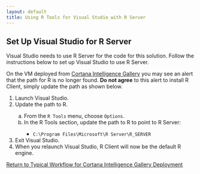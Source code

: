 ```yaml
---
layout: default
title: Using R Tools for Visual Studio with R Server
---
```



## Set Up Visual Studio for R Server

Visual Studio needs to use R Server for the code for this solution.  Follow the instructions below to set up Visual Studio to use R Server. 
<div class = "label label-info">
On the VM deployed from <a href="{{ site.aka_url }}">Cortana Intelligence Gallery</a> you may see an alert that the path for R is no longer found. <strong>Do not agree</strong> to this alert to install R Client, simply update the path as shown below.
</div>
<ol>
<li>Launch Visual Studio.</li>
<li> Update the path to R.</li>
<ol type="a">
<li>From the <code>R Tools</code> menu, choose <code>Options</code>.</li>
<li>In the R Tools section, update the path to R to point to R Server:</li>
<ul>
<li><code>C:\Program Files\Microsoft\R Server\R_SERVER</code></li>
</ul></ol>
<li>Exit Visual Studio.</li>
<li>When you relaunch Visual Studio, R Client will now be the default R engine.</li>
</ol>


 

<a href="CIG_Workflow.html#step2">Return to Typical Workflow for Cortana Intelligence Gallery Deployment<a>